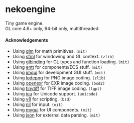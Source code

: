 # nekoengine
Tiny game engine.  
GL core 4.6+ only, 64-bit only, multithreaded.

#### Acknowledgements
* Using [glm](https://github.com/g-truc/glm) for math primitives. `(mit)`
* Using [sfml](https://www.sfml-dev.org/) for windowing and GL context. `(zlib)`
* Using [glbinding](https://glbinding.org/) for GL types and function loading. `(mit)`
* Using [entt](https://github.com/skypjack/entt) for components/ECS stuff. `(mit)`
* Using [imgui](https://github.com/ocornut/imgui) for development GUI stuff. `(mit)`
* Using [lodepng](https://github.com/lvandeve/lodepng) for PNG image coding. `(zlib)`
* Using [openexr](https://github.com/AcademySoftwareFoundation/openexr) for EXR image coding. `(bsd2)`
* Using [tinytiff](https://github.com/jkriege2/TinyTIFF) for TIFF image coding. `(lgpl)`
* Using [icu](http://site.icu-project.org/home) for Unicode support. `(unicode)`
* Using [v8](https://v8.dev/) for scripting. `(bsd)`
* Using [nil](https://github.com/noorus/nil) for input. `(mit)`
* Using [mygui](https://github.com/MyGUI/mygui) for UI components. `(mit)`
* Using [json](https://github.com/nlohmann/json) for external data parsing. `(mit)`
